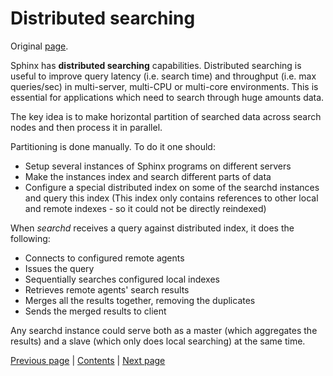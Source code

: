 # Distributed searching

Original [page](http://sphinxsearch.com/docs/current/distributed.html).

Sphinx has **distributed searching** capabilities. Distributed searching is 
useful to improve query latency (i.e. search time) and throughput (i.e. 
max queries/sec) in multi-server, multi-CPU or multi-core environments. 
This is essential for applications which need to search through huge 
amounts data.

The key idea is to make horizontal partition of searched data across search
nodes and then process it in parallel.

Partitioning is done manually. To do it one should:
* Setup several instances of Sphinx programs on different servers
* Make the instances index and search different parts of data
* Configure a special distributed index on some of the searchd instances
and query this index (This index only contains references to other local
and remote indexes - so it could not be directly reindexed)

When *searchd* receives a query against distributed index, it does the following:
* Connects to configured remote agents
* Issues the query
* Sequentially searches configured local indexes
* Retrieves remote agents' search results
* Merges all the results together, removing the duplicates
* Sends the merged results to client

Any searchd instance could serve both as a master (which aggregates the results)
and a slave (which only does local searching) at the same time.

[Previous page](../queries/query_lang.md) | [Contents](../README.md) | [Next page](../indexes/indexes.md)